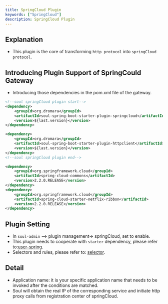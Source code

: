 ```yaml
---
title: SpringCloud Plugin
keywords: ["SpringCloud"]
description: SpringCloud Plugin
---
```


## Explanation

* This plugin is the core of transforming `http protocol` into `springCloud protocol`.

## Introducing Plugin Support of SpringCould Gateway

* Introducing those dependencies in the pom.xml file of the gateway. 

```xml
<!--soul springCloud plugin start-->
<dependency>
    <groupId>org.dromara</groupId>
    <artifactId>soul-spring-boot-starter-plugin-springcloud</artifactId>
    <version>${last.version}</version>
</dependency>

<dependency>
    <groupId>org.dromara</groupId>
    <artifactId>soul-spring-boot-starter-plugin-httpclient</artifactId>
    <version>${last.version}</version>
</dependency>
<!--soul springCloud plugin end-->

<dependency>
    <groupId>org.springframework.cloud</groupId>
    <artifactId>spring-cloud-commons</artifactId>
    <version>2.2.0.RELEASE</version>
</dependency> 
<dependency>
    <groupId>org.springframework.cloud</groupId>
    <artifactId>spring-cloud-starter-netflix-ribbon</artifactId>
    <version>2.2.0.RELEASE</version>
</dependency>
```

## Plugin Setting

* In `soul-admin` --> plugin management-> springCloud, set to enable. 
* This plugin needs to cooperate with `starter` dependency, please refer to:[user-spring](../users-guide/spring-cloud-proxy).
* Selectors and rules, please refer to: [selector](../admin/selector-and-rule).

## Detail

* Application name: it is your specific application name that needs to be invoked after the conditions are matched.
* Soul will obtain the real IP of the corresponding service and initiate http proxy calls from registration center of springCloud.
   
